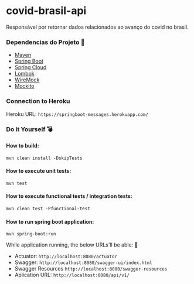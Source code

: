 # covid-brasil-api
Responsável por retornar dados relacionados ao avanço do covid no brasil.

### Dependencias do Projeto :wrench:

- [Maven](https://maven.apache.org/guides/index.html)
- [Spring Boot](https://spring.io/projects/spring-boot)
- [Spring Cloud](https://spring.io/projects/spring-cloud)
- [Lombok](https://projectlombok.org/setup/maven)
- [WireMock](https://wiremock.org/docs/spring-boot/)
- [Mockito](https://site.mockito.org/)

### Connection to Heroku

Heroku URL: `https://springboot-messages.herokuapp.com/`

### Do it Yourself :bomb:

#### How to build:

````
mvn clean install -DskipTests
````

#### How to execute unit tests:

````
mvn test
````

#### How to execute functional tests / integration tests:

````
mvn clean test -Pfunctional-test
````

#### How to run spring boot application:

````
mvn spring-boot:run
````

While application running, the below URLs'll be able: :rocket:

- Actuator: `http://localhost:8080/actuator`
- Swagger: `http://localhost:8080/swagger-ui/index.html`
- Swagger Resources `http://localhost:8080/swagger-resources`
- Aplication URL: `http://localhost:8080/api/v1/`